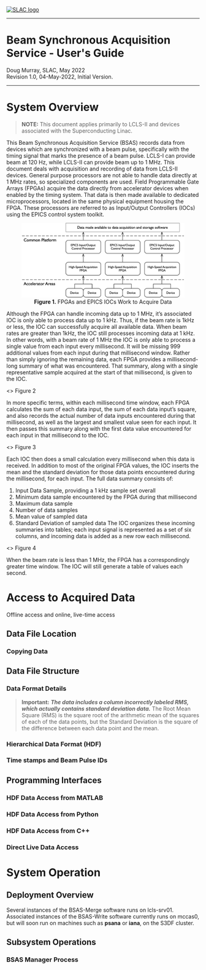 <html lang="en">
<div id="pagehead">
    <a href="https://www.slac.stanford.edu/">
        <img alt="SLAC logo" src="https://www.slac.stanford.edu/grp/ad/model/images/SLAC-lab-hires.png" width="283"/>      
    </a>
</div>
<hr />

# Beam Synchronous Acquisition Service - User's Guide
    
Doug Murray, SLAC, May 2022<br />
Revision 1.0, 04-May-2022, Initial Version.
<hr />

# System Overview

> **NOTE:**
> This document applies primarily to LCLS-II and devices associated with the Superconducting Linac.

This Beam Synchronous Acquisition Service (BSAS) records data from devices which are synchronized with a beam pulse, specifically with the timing signal that marks the presence of a beam pulse.  LCLS-I can provide beam at 120 Hz, while LCLS-II can provide beam up to 1 MHz.  This document deals with acquisition and recording of data from LCLS-II devices.
General purpose processors are not able to handle data directly at 1 MHz rates, so specialized components are used.  Field Programmable Gate Arrays (FPGAs) acquire the data directly from accelerator devices when enabled by the timing system.  That data is then made available to dedicated microprocessors, located in the same physical equipment housing the FPGA.  These processors are referred to as Input/Output Controllers (IOCs) using the EPICS control system toolkit.

<!-- ![alt FPGAs and IOCs Acquire Data](images/SC-BSAS-LowLevel.png =100x100). -->
<figure align="center">
	<img src="../documentation/images/BSAS-SC-LowLevel.png" width="527">
	<figcaption><b>Figure 1.</b> FPGAs and EPICS IOCs Work to Acquire Data</figcaption>
</figure>

Although the FPGA can handle incoming data up to 1 MHz, it’s associated IOC is only able to process data up to 1 kHz.  Thus, if the beam rate is 1kHz or less, the IOC can successfully acquire all available data.
When beam rates are greater than 1kHz, the IOC still processes incoming data at 1 kHz.  In other words, with a beam rate of 1 MHz the IOC is only able to process a single value from each input every millisecond.  It will be missing 999 additional values from each input during that millisecond window.
Rather than simply ignoring the remaining data, each FPGA provides a millisecond-long summary of what was encountered.  That summary, along with a single representative sample acquired at the start of that millisecond, is given to the IOC.

<<diagram>>
Figure 2

In more specific terms, within each millisecond time window, each FPGA calculates the sum of each data input, the sum of each data input’s square, and also records the actual number of data inputs encountered during that millisecond, as well as the largest and smallest value seen for each input.  It then passes this summary along with the first data value encountered for each input in that millisecond to the IOC.

<<diagram>>
Figure 3

Each IOC then does a small calculation every millisecond when this data is received.  In addition to most of the original FPGA values, the IOC inserts the mean and the standard deviation for those data points encountered during the millisecond, for each input.  The full data summary consists of:
1)	Input Data Sample, providing a 1 kHz sample set overall
2)	Minimum data sample encountered by the FPGA during that millisecond
3)	Maximum data sample
4)	Number of data samples
5)	Mean value of sampled data
6)	Standard Deviation of sampled data
The IOC organizes these incoming summaries into tables; each input signal is represented as a set of six columns, and incoming data is added as a new row each millisecond.

<<diagram>>
Figure 4

When the beam rate is less than 1 MHz, the FPGA has a correspondingly greater time window.  The IOC will still generate a table of values each second.

# Access to Acquired Data
Offline access and online, live-time access
## Data File Location

### Copying Data

## Data File Structure
###  Data Format Details

> **Important:**
***The data includes a column incorrectly labeled RMS, which actually contains standard deviation data.***
The Root Mean Square (RMS) is the square root of the arithmetic mean of the squares of each of the data points, but the Standard Deviation is the square of the difference between each data point and the mean.

### Hierarchical Data Format (HDF)

### Time stamps and Beam Pulse IDs

## Programming Interfaces
### HDF Data Access from MATLAB

### HDF Data Access from Python

### HDF Data Access from C++

### Direct Live Data Access

#	System Operation
## Deployment Overview
Several instances of the BSAS-Merge software runs on lcls-srv01.
Associated instances of the BSAS-Write software currently runs on mccas0, but will soon run on machines such as **psana** or **iana**, on the S3DF cluster.

## Subsystem Operations
### BSAS Manager Process
 
